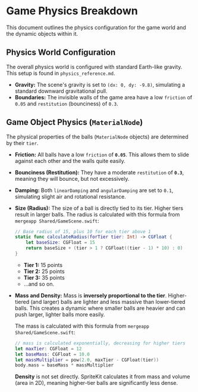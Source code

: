 # Game Physics Breakdown

This document outlines the physics configuration for the game world and the dynamic objects within it.

## Physics World Configuration

The overall physics world is configured with standard Earth-like gravity. This setup is found in `physics_reference.md`.

- **Gravity:** The scene's gravity is set to `(dx: 0, dy: -9.8)`, simulating a standard downward gravitational pull.
- **Boundaries:** The invisible walls of the game area have a low `friction` of `0.05` and `restitution` (bounciness) of `0.3`.

## Game Object Physics (`MaterialNode`)

The physical properties of the balls (`MaterialNode` objects) are determined by their `tier`.

- **Friction:** All balls have a low `friction` of **`0.05`**. This allows them to slide against each other and the walls quite easily.

- **Bounciness (Restitution):** They have a moderate `restitution` of **`0.3`**, meaning they will bounce, but not excessively.

- **Damping:** Both `linearDamping` and `angularDamping` are set to `0.1`, simulating slight air and rotational resistance.

- **Size (Radius):** The size of a ball is directly tied to its tier. Higher tiers result in larger balls. The radius is calculated with this formula from `mergeapp Shared/GameScene.swift`:

  ```swift
  // Base radius of 15, plus 10 for each tier above 1
  static func calculateRadius(forTier tier: Int) -> CGFloat {
      let baseSize: CGFloat = 15
      return baseSize + (tier > 1 ? CGFloat((tier - 1) * 10) : 0)
  }
  ```
  - **Tier 1:** 15 points
  - **Tier 2:** 25 points
  - **Tier 3:** 35 points
  - ...and so on.

- **Mass and Density:** Mass is **inversely proportional to the tier**. Higher-tiered (and larger) balls are lighter and less massive than lower-tiered balls. This creates a dynamic where smaller balls are heavier and can push larger, lighter balls more easily.

  The mass is calculated with this formula from `mergeapp Shared/GameScene.swift`:
  ```swift
  // mass is calculated exponentially, decreasing for higher tiers
  let maxTier: CGFloat = 12
  let baseMass: CGFloat = 10.0
  let massMultiplier = pow(2.0, maxTier - CGFloat(tier))
  body.mass = baseMass * massMultiplier
  ```
  **Density** is not set directly. SpriteKit calculates it from mass and volume (area in 2D), meaning higher-tier balls are significantly less dense. 